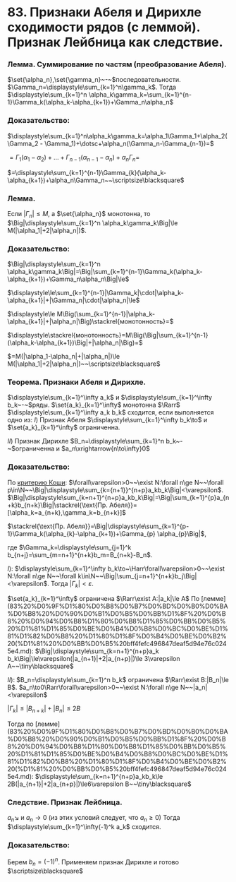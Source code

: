 # 83. Признаки Абеля и Дирихле сходимости рядов (с леммой). Признак Лейбница как следствие.

### Лемма. Суммирование по частям (преобразование Абеля).
$\set{\alpha_n},\set{\gamma_n}~-~$последовательности. $\Gamma_n=\displaystyle\sum_{k=1}^n\gamma_k$.
Тогда $\displaystyle\sum_{k=1}^n \alpha_k\gamma_k=\sum_{k=1}^{n-1}\Gamma_k(\alpha_k-\alpha_{k+1})+\Gamma_n\alpha_n$

### Доказательство:
$\displaystyle\sum_{k=1}^n\alpha_k\gamma_k=\alpha_1\Gamma_1+\alpha_2(\Gamma_2 - \Gamma_1)+\dotsc+\alpha_n(\Gamma_n-\Gamma_{n-1})=$

$=\Gamma_1(\alpha_1-\alpha_2)+\dotsc+\Gamma_{n-1}(\alpha_{n-1}-\alpha_n)+\alpha_n\Gamma_n=$

$=\displaystyle\sum_{k=1}^{n-1}\Gamma_{k}(\alpha_k-\alpha_{k+1})+\alpha_n\Gamma_n~~\scriptsize\blacksquare$

### Лемма.
Если $|\Gamma_n|\le M$, а $\set{\alpha_n}$ монотонна,
то $\Big|\displaystyle\sum_{k=1}^n \alpha_k\gamma_k\Big|\le M(|\alpha_1|+2|\alpha_n|)$.

### Доказательство:
$\Big|\displaystyle\sum_{k=1}^n \alpha_k\gamma_k\Big|=\Big|\sum_{k=1}^{n-1}\Gamma_k(\alpha_k-\alpha_{k+1})+\Gamma_n\alpha_n\Big|\le$

$\displaystyle\le\sum_{k=1}^{n-1}|\Gamma_k|\cdot|\alpha_k-\alpha_{k+1}|+|\Gamma_n|\cdot|\alpha_n|\le$

$\displaystyle\le M\Big(\sum_{k=1}^{n-1}|\alpha_k-\alpha_{k+1}|+|\alpha_n|\Big)\stackrel{монотонность}=$

$\displaystyle\stackrel{монотонность}=M\Big(\Big|\sum_{k=1}^{n-1}(\alpha_k-\alpha_{k+1})\Big|+|\alpha_n|\Big)=$

$=M(|\alpha_1-\alpha_n|+|\alpha_n|)\le M(|\alpha_1|+2|\alpha_n|)~~\scriptsize\blacksquare$

### Теорема. Признаки Абеля и Дирихле.
$\displaystyle\sum_{k=1}^\infty a_k$ и $\displaystyle\sum_{k=1}^\infty b_k~-~$ряды.
$\set{a_k}_{k=1}^\infty$ монотонна $\Rarr$ $\displaystyle\sum_{k=1}^\infty a_k b_k$ сходится, если выполняется одно из:
$I)$ Признак Абеля
$\displaystyle\sum_{k=1}^\infty b_k\to$ и $\set{a_k}_{k=1}^\infty$ ограниченна.

$II)$ Признак Дирихле
$B_n=\displaystyle\sum_{k=1}^n b_k~-~$ограниченна и $a_n\xrightarrow{n\to\infty}0$

### Доказательство:
По [критерию Коши](78.md): $\forall\varepsilon>0~~\exist N:\forall n\ge N~~\forall p\in\N~~\Big|\displaystyle\sum_{k={n+1}}^{n+p}a_kb_k\Big|<\varepsilon$.
$\Big|\displaystyle\sum_{k=n+1}^{n+p}a_kb_k\Big|=\Big|\sum_{k=1}^{p}a_{n+k}b_{n+k}\Big|\stackrel{\text{Пр. Абеля}}=[\alpha_k=a_{n+k},\gamma_k=b_{n+k}]$

$\stackrel{\text{Пр. Абеля}}=\Big|\displaystyle\sum_{k=1}^{p-1}\Gamma_k(\alpha_{k}-\alpha_{k+1})+\Gamma_{p} \alpha_{p}\Big|$,

где $\Gamma_k=\displaystyle\sum_{j=1}^k b_{n+j}=\sum_{m=n+1}^{n+k}b_m=B_{n+k}-B_n$.

$I):$ $\displaystyle\sum_{k=1}^\infty b_k\to~\Harr\forall\varepsilon>0~~\exist N:\forall n\ge N~~\forall k\in\N~~\Big|\sum_{j=n+1}^{n+k}b_j\Big|<\varepsilon$.
Тогда $|\Gamma_k|<\varepsilon$.

$\set{a_k}_{k=1}^\infty$ ограничена $\Rarr\exist A:|a_k|\le A$
По [лемме](83%20%D0%9F%D1%80%D0%B8%D0%B7%D0%BD%D0%B0%D0%BA%D0%B8%20%D0%90%D0%B1%D0%B5%D0%BB%D1%8F%20%D0%B8%20%D0%94%D0%B8%D1%80%D0%B8%D1%85%D0%BB%D0%B5%20%D1%81%D1%85%D0%BE%D0%B4%D0%B8%D0%BC%D0%BE%D1%81%D1%82%D0%B8%20%D1%80%D1%8F%D0%B4%D0%BE%D0%B2%20(%D1%81%20%D0%BB%D0%B5%20bff4fefc496847deaf5d94e76c0245e4.md): $\Big|\displaystyle\sum_{k=n+1}^{n+p}a_k b_k\Big|\le\varepsilon(|a_{n+1}|+2|a_{n+p}|)\le 3\varepsilon A~~\tiny\blacksquare$

$II):$ $B_n=\displaystyle\sum_{k=1}^n b_k$ ограничена $\Rarr\exist B:|B_n|\le B$.
$a_n\to0\Rarr\forall\varepsilon>0~~\exist N:\forall n\ge N~~|a_n|<\varepsilon$

$|\Gamma_k|\le|B_{n+k}|+|B_n|\le 2B$

Тогда по [лемме](83%20%D0%9F%D1%80%D0%B8%D0%B7%D0%BD%D0%B0%D0%BA%D0%B8%20%D0%90%D0%B1%D0%B5%D0%BB%D1%8F%20%D0%B8%20%D0%94%D0%B8%D1%80%D0%B8%D1%85%D0%BB%D0%B5%20%D1%81%D1%85%D0%BE%D0%B4%D0%B8%D0%BC%D0%BE%D1%81%D1%82%D0%B8%20%D1%80%D1%8F%D0%B4%D0%BE%D0%B2%20(%D1%81%20%D0%BB%D0%B5%20bff4fefc496847deaf5d94e76c0245e4.md): $\displaystyle\sum_{k=n+1}^{n+p}a_kb_k\le 2B(|a_{n+1}|+2|a_{n+p}|)\le6\varepsilon B~~\tiny\blacksquare$

### Следствие. Признак Лейбница.
$a_n\searrow$ и $a_n\to0$ (из этих условий следует, что $a_n\ge0$)
Тогда $\displaystyle\sum_{k=1}^\infty(-1)^k a_k$ сходится.

### Доказательство:
Берем $b_n=(-1)^n$. Применяем признак Дирихле и готово  $\scriptsize\blacksquare$